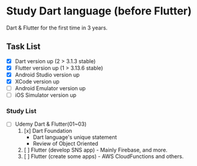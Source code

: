 # Study Dart language (before Flutter)

Dart &amp; Flutter for the first time in 3 years.

## Task List

- [x] Dart version up (2 > 3.1.3 stable)
- [x] Flutter version up (1 > 3.13.6 stable)
- [x] Android Studio version up
- [x] XCode version up
- [ ] Android Emulator version up
- [ ] iOS Simulator version up

### Study List

- [ ] Udemy Dart & Flutter(01~03)
  1. [x] Dart Foundation
     - Dart language's unique statement
     - Review of Object Oriented
  2. [ ] Flutter (develop SNS app) - Mainly Firebase, and more.
  3. [ ] Flutter (create some apps) - AWS CloudFunctions and others.
